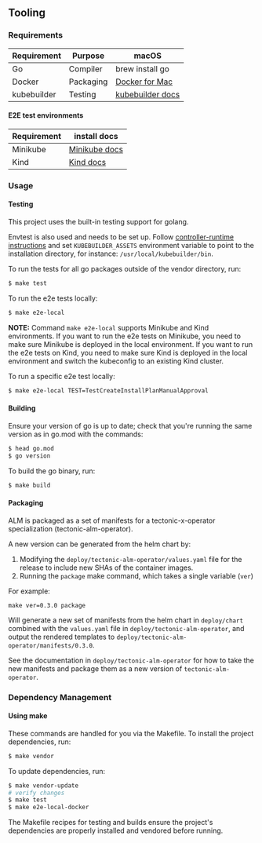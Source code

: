 ## Tooling

### Requirements

| Requirement | Purpose               | macOS                |
|-------------|-----------------------|----------------------|
| Go          | Compiler              | brew install go      |
| Docker      | Packaging             | [Docker for Mac]     |
| kubebuilder | Testing               | [kubebuilder docs]   |

[Docker for Mac]: https://store.docker.com/editions/community/docker-ce-desktop-mac
[kubebuilder docs]: https://book.kubebuilder.io/quick-start.html#installation

#### E2E test environments

| Requirement | install docs         |
|-------------|----------------------|
| Minikube    | [Minikube docs]      |
| Kind        | [Kind docs]          |

[Minikube docs]: https://minikube.sigs.k8s.io/docs/start
[Kind docs]: https://kind.sigs.k8s.io/docs/user/quick-start

### Usage

#### Testing

This project uses the built-in testing support for golang.

Envtest is also used and needs to be set up. Follow [controller-runtime instructions] and set `KUBEBUILDER_ASSETS` environment variable to point to the installation directory, for instance: `/usr/local/kubebuilder/bin`.

To run the tests for all go packages outside of the vendor directory, run:
```sh
$ make test
```

To run the e2e tests locally:

```sh
$ make e2e-local
```

**NOTE:** Command `make e2e-local` supports Minikube and Kind environments. If you want to run the e2e tests on Minikube, you need to make sure Minikube is deployed in the local environment. If you want to run the e2e tests on Kind, you need to make sure Kind is deployed in the local environment and switch the kubeconfig to an existing Kind cluster.

To run a specific e2e test locally:

```sh
$ make e2e-local TEST=TestCreateInstallPlanManualApproval
```

[controller-runtime instructions]: https://pkg.go.dev/sigs.k8s.io/controller-runtime/tools/setup-envtest#section-readme

#### Building

Ensure your version of go is up to date; check that you're running the same version as in go.mod with the
commands:
```sh
$ head go.mod
$ go version
```

To build the go binary, run:
```sh
$ make build
```

#### Packaging

ALM is packaged as a set of manifests for a tectonic-x-operator specialization (tectonic-alm-operator).

A new version can be generated from the helm chart by:

 1. Modifying the `deploy/tectonic-alm-operator/values.yaml` file for the release to include new SHAs of the container images. 
 1. Running the `package` make command, which takes a single variable (`ver`)
 
For example:

```
make ver=0.3.0 package
``` 

Will generate a new set of manifests from the helm chart in `deploy/chart` combined with the `values.yaml` file in `deploy/tectonic-alm-operator`, and output the rendered templates to `deploy/tectonic-alm-operator/manifests/0.3.0`.

See the documentation in `deploy/tectonic-alm-operator` for how to take the new manifests and package them as a new version of `tectonic-alm-operator`.
 
### Dependency Management

#### Using make
These commands are handled for you via the Makefile. To install the project
dependencies, run:

```sh
$ make vendor
```

To update dependencies, run:

```sh
$ make vendor-update
# verify changes
$ make test
$ make e2e-local-docker
```

The Makefile recipes for testing and builds ensure the project's dependencies
are properly installed and vendored before running.
